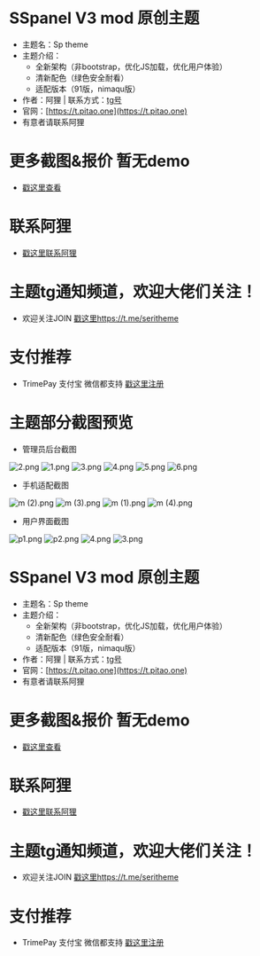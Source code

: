 # SSpanel V3 mod 原创主题
- 主题名：Sp theme
- 主题介绍：
  - 全新架构（非bootstrap，优化JS加载，优化用户体验）
  - 清新配色（绿色安全耐看）
  - 适配版本（91版，nimaqu版）
- 作者：阿狸 | 联系方式：[tg号](https://t.me/serikang)
- 官网：[https://t.pitao.one](https://t.pitao.one)
- 有意者请联系阿狸

# 更多截图&报价 暂无demo
- [戳这里查看](https://t.pitao.one/sp-vip/)

# 联系阿狸
- [戳这里联系阿狸](https://t.me/serikang)

# 主题tg通知频道，欢迎大佬们关注！
- 欢迎关注JOIN [戳这里https://t.me/seritheme](https://t.me/seritheme)

# 支付推荐
- TrimePay 支付宝 微信都支持  [戳这里注册](https://portal.trimepay.com/#/auth/register/340)

# 主题部分截图预览

- 管理员后台截图
<img src="https://i.loli.net/2018/09/18/5b9fd1ef7fce8.png" alt="2.png" title="2.png" />
<img src="https://i.loli.net/2018/09/18/5b9fd1efd2854.png" alt="1.png" title="1.png" />
<img src="https://i.loli.net/2018/09/18/5b9fd1efe6e09.png" alt="3.png" title="3.png" />
<img src="https://i.loli.net/2018/09/18/5b9fd1f00faef.png" alt="4.png" title="4.png" />
<img src="https://i.loli.net/2018/09/18/5b9fd1f02ae80.png" alt="5.png" title="5.png" />
<img src="https://i.loli.net/2018/09/18/5b9fd1f02b950.png" alt="6.png" title="6.png" />

- 手机适配截图
<img src="https://i.loli.net/2018/09/18/5b9fd2bf20a97.png" alt="m (2).png" title="m (2).png" />
<img src="https://i.loli.net/2018/09/18/5b9fd2bf2336e.png" alt="m (3).png" title="m (3).png" />
<img src="https://i.loli.net/2018/09/18/5b9fd2bf24e99.png" alt="m (1).png" title="m (1).png" />
<img src="https://i.loli.net/2018/09/18/5b9fd2bf41281.png" alt="m (4).png" title="m (4).png" />

- 用户界面截图
<img src="https://i.loli.net/2018/09/18/5b9fd340eab6e.png" alt="p1.png" title="p1.png" />
<img src="https://i.loli.net/2018/09/18/5b9fd340ec753.png" alt="p2.png" title="p2.png" />
<img src="https://i.loli.net/2018/09/18/5b9fd340ee20e.png" alt="4.png" title="4.png" />
<img src="https://i.loli.net/2018/09/18/5b9fd340efe2f.png" alt="3.png" title="3.png" />

# SSpanel V3 mod 原创主题
- 主题名：Sp theme
- 主题介绍：
  - 全新架构（非bootstrap，优化JS加载，优化用户体验）
  - 清新配色（绿色安全耐看）
  - 适配版本（91版，nimaqu版）
- 作者：阿狸 | 联系方式：[tg号](https://t.me/serikang)
- 官网：[https://t.pitao.one](https://t.pitao.one)
- 有意者请联系阿狸

# 更多截图&报价 暂无demo
- [戳这里查看](https://t.pitao.one/sp-vip/)

# 联系阿狸
- [戳这里联系阿狸](https://t.me/serikang)

# 主题tg通知频道，欢迎大佬们关注！
- 欢迎关注JOIN [戳这里https://t.me/seritheme](https://t.me/seritheme)

# 支付推荐
- TrimePay 支付宝 微信都支持  [戳这里注册](https://portal.trimepay.com/#/auth/register/340)
